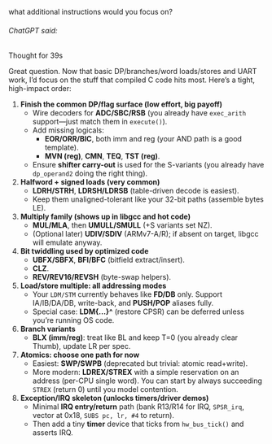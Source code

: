 what additional instructions would you focus on?

###### ChatGPT said:

Thought for 39s

Great question. Now that basic DP/branches/word loads/stores and UART work, I’d focus on the stuff that compiled C code hits most. Here’s a tight, high-impact order:

1. **Finish the common DP/flag surface (low effort, big payoff)**
   - Wire decoders for **ADC/SBC/RSB** (you already have `exec_arith` support—just match them in `execute()`).
   - Add missing logicals:
     - **EOR/ORR/BIC**, both imm and reg (your AND path is a good template).
     - **MVN (reg)**, **CMN**, **TEQ**, **TST (reg)**.
   - Ensure **shifter carry-out** is used for the S-variants (you already have `dp_operand2` doing the right thing).
2. **Halfword + signed loads (very common)**
   - **LDRH/STRH**, **LDRSH/LDRSB** (table-driven decode is easiest).
   - Keep them unaligned-tolerant like your 32-bit paths (assemble bytes LE).
3. **Multiply family (shows up in libgcc and hot code)**
   - **MUL/MLA**, then **UMULL/SMULL** (+S variants set NZ).
   - (Optional later) **UDIV/SDIV** (ARMv7-A/R); if absent on target, libgcc will emulate anyway.
4. **Bit twiddling used by optimized code**
   - **UBFX/SBFX**, **BFI/BFC** (bitfield extract/insert).
   - **CLZ**.
   - **REV/REV16/REVSH** (byte-swap helpers).
5. **Load/store multiple: all addressing modes**
   - Your `LDM/STM` currently behaves like **FD/DB** only. Support IA/IB/DA/DB, write-back, and **PUSH/POP** aliases fully.
   - Special case: **LDM{...}^** (restore CPSR) can be deferred unless you’re running OS code.
6. **Branch variants**
   - **BLX (imm/reg)**: treat like BL and keep T=0 (you already clear Thumb), update LR per spec.
7. **Atomics: choose one path for now**
   - Easiest: **SWP/SWPB** (deprecated but trivial: atomic read+write).
   - More modern: **LDREX/STREX** with a simple reservation on an address (per-CPU single word). You can start by always succeeding `STREX` (return 0) until you model contention.
8. **Exception/IRQ skeleton (unlocks timers/driver demos)**
   - Minimal **IRQ entry/return** path (bank R13/R14 for IRQ, `SPSR_irq`, vector at 0x18, `SUBS pc, lr, #4` to return).
   - Then add a tiny **timer** device that ticks from `hw_bus_tick()` and asserts IRQ.